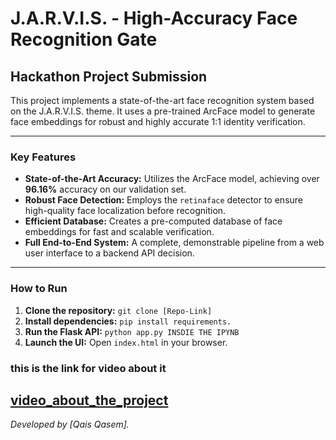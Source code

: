 # J.A.R.V.I.S. - High-Accuracy Face Recognition Gate

## Hackathon Project Submission

This project implements a state-of-the-art face recognition system based on the J.A.R.V.I.S. theme. It uses a pre-trained ArcFace model to generate face embeddings for robust and highly accurate 1:1 identity verification.

---

### Key Features

*   **State-of-the-Art Accuracy:** Utilizes the ArcFace model, achieving over **96.16%** accuracy on our validation set.
*   **Robust Face Detection:** Employs the `retinaface` detector to ensure high-quality face localization before recognition.
*   **Efficient Database:** Creates a pre-computed database of face embeddings for fast and scalable verification.
*   **Full End-to-End System:** A complete, demonstrable pipeline from a web user interface to a backend API decision.

---

### How to Run

1.  **Clone the repository:** `git clone [Repo-Link]`
2.  **Install dependencies:** `pip install requirements.`
3.  **Run the Flask API:** `python app.py INSDIE THE IPYNB`
4.  **Launch the UI:** Open `index.html` in your browser.
### this is the link for video about it
[video_about_the_project](https://drive.google.com/file/d/1Vh2xarVQwUbn24089QIyopwUwcKeozOE/view?usp=sharing)
---

*Developed by [Qais Qasem].*
